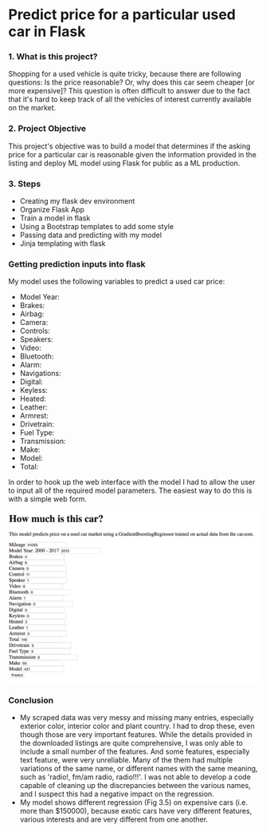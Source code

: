 # Predict price for a particular used car in Flask
### 1. What is this project?

Shopping for a used vehicle is quite tricky, because there are following questions: Is the price reasonable? Or, why does this car seem cheaper [or more expensive]? This question is often difficult to answer due to the fact that it's hard to keep track of all the vehicles of interest currently available on the market.

### 2. Project Objective

This project's objective was to build a model that determines if the asking price for a particular car is reasonable given the information provided in the listing and deploy ML model using Flask for public as a ML production. 

### 3. Steps

+ Creating my flask dev environment
+ Organize Flask App
+ Train a model in flask
+ Using a Bootstrap templates to add some style
+ Passing data and predicting with my model
+ Jinja templating with flask

### Getting prediction inputs into flask

My model uses the following variables to predict a used car price:
 
+ Model Year: 
+ Brakes: 
+ Airbag: 
+ Camera: 
+ Controls: 
+ Speakers: 
+ Video: 
+ Bluetooth: 
+ Alarm: 
+ Navigations: 
+ Digital: 
+ Keyless: 
+ Heated: 
+ Leather: 
+ Armrest: 
+ Drivetrain: 
+ Fuel Type: 
+ Transmission:
+ Make: 
+ Model: 
+ Total: 


In order to hook up the web interface with the model I had to allow the user to input all of the required model parameters. The easiest way to do this is with a simple web form.

![alt text](/image/input.png "Logo Title Text 1")


### Conclusion
+ My scraped data was very messy and missing many entries, especially exterior color, interior color and plant country. I had to drop these, even though those are very important features.  While the details provided in the downloaded listings are quite comprehensive, I was only able to include a small number of the features. And some features, especially text feature, were very unreliable. Many of the them had multiple variations of the same name, or different names with the same meaning, such as 'radio!, fm/am radio, radio!!!'. I was not able to develop a code capable of cleaning up the discrepancies between the various names, and I suspect this had a negative impact on the regression. 
+ My model shows different regression (Fig 3.5) on expensive cars (i.e. more than $150000), because exotic cars have very different features, various interests and are very different from one another. 
